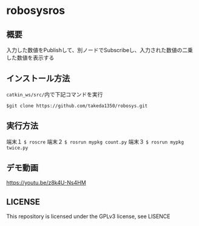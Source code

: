 # robosysros
## 概要
入力した数値をPublishして、別ノードでSubscribeし、入力された数値の二乗した数値を表示する

## インストール方法
`catkin_ws/src/`内で下記コマンドを実行

```
$git clone https://github.com/takeda1350/robosys.git
```

## 実行方法
端末１
`$ roscre`
端末２
`$ rosrun mypkg count.py`
端末３
`$ rosrun mypkg twice.py`
## デモ動画
https://youtu.be/z8k4U-Ns4HM
## LICENSE
This repository is licensed under the GPLv3 license, see LISENCE
